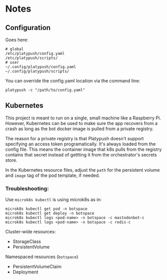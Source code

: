 # Notes

## Configuration 

Goes here:
```Shell
# global
/etc/platypush/config.yaml
/etc/platypush/scripts/
# user
~/.config/platypush/config.yaml
~/.config/platypush/scripts/
```

You can override the config.yaml location via the command line:
```
platypush -c "/path/to/config.yaml"
```

## Kubernetes

This project is meant to run on a single, small machine like a Raspberry Pi. However, Kubernetes can be used to make sure the app recovers from a crash as long as the bot docker image is pulled from a private registry.  

The reason for a private registry is that Platypush doesn't support specifying an access token programatically. It's always loaded from the config file. This means the container image that k8s pulls from the registry contains that secret instead of gettting it from the orchestrator's secrets store.  

In the Kubernetes resource files, adjust the `path` for the persistent volume and `image` tag of the pod template, if needed.

### Troubleshooting:
Use `microk8s kubectl` is using microk8s as in:
```Shell
microk8s kubectl get pod -n botspace
microk8s kubectl get deploy -n botspace
microk8s kubectl logs <pod-name> -n botspace -c mastodonbot-c
microk8s kubectl logs <pod-name> -n botspace -c redis-c
```

Cluster-wide resources:
- StorageClass
- PersistentVolume

Namespaced resources (`botspace`)
- PersistentVolumeClaim
- Deployment